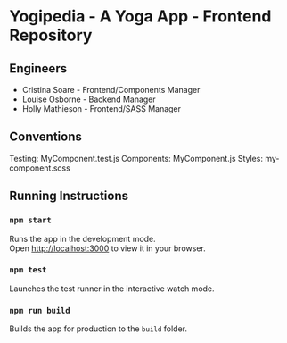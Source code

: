 # Yogipedia - A Yoga App - Frontend Repository

## Engineers

- Cristina Soare - Frontend/Components Manager
- Louise Osborne - Backend Manager
- Holly Mathieson - Frontend/SASS Manager

## Conventions

Testing: MyComponent.test.js Components: MyComponent.js Styles:
my-component.scss

## Running Instructions

### `npm start`

Runs the app in the development mode.\
Open [http://localhost:3000](http://localhost:3000) to view it in your browser.

### `npm test`

Launches the test runner in the interactive watch mode.

### `npm run build`

Builds the app for production to the `build` folder.
